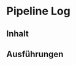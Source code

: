 <style>
	pre{font-size: 10pt;}
	.warning{
		color:red;
	}
</style>

# Pipeline Log

## Inhalt

## Ausführungen
